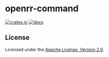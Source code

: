 # openrr-command

[![crates.io](https://img.shields.io/crates/v/openrr-command.svg)](https://crates.io/crates/openrr-command) [![docs](https://docs.rs/openrr-command/badge.svg)](https://docs.rs/openrr-command)

## License

Licensed under the [Apache License, Version 2.0](LICENSE).
